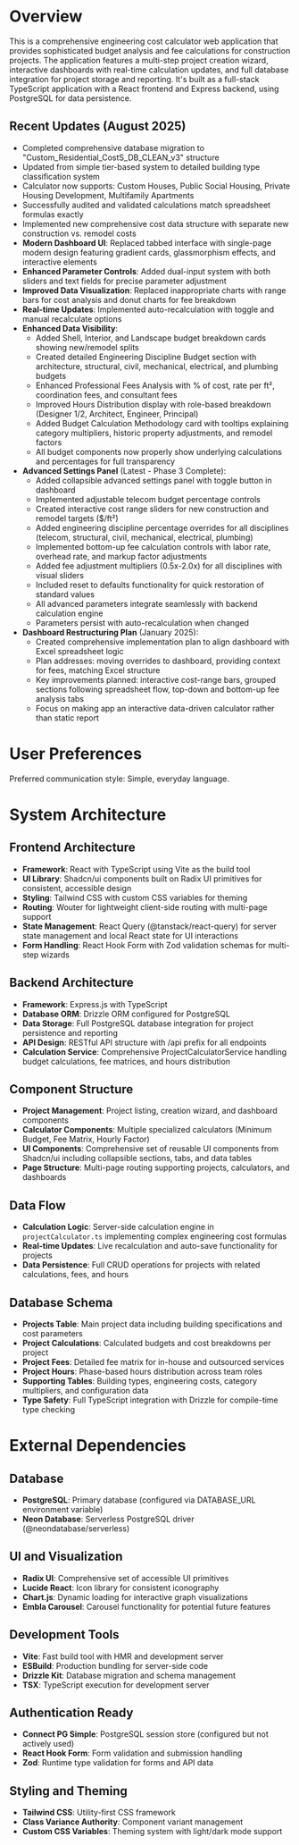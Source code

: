 # Overview

This is a comprehensive engineering cost calculator web application that provides sophisticated budget analysis and fee calculations for construction projects. The application features a multi-step project creation wizard, interactive dashboards with real-time calculation updates, and full database integration for project storage and reporting. It's built as a full-stack TypeScript application with a React frontend and Express backend, using PostgreSQL for data persistence.

## Recent Updates (August 2025)
- Completed comprehensive database migration to "Custom_Residential_CostS_DB_CLEAN_v3" structure
- Updated from simple tier-based system to detailed building type classification system
- Calculator now supports: Custom Houses, Public Social Housing, Private Housing Development, Multifamily Apartments
- Successfully audited and validated calculations match spreadsheet formulas exactly
- Implemented new comprehensive cost data structure with separate new construction vs. remodel costs
- **Modern Dashboard UI**: Replaced tabbed interface with single-page modern design featuring gradient cards, glassmorphism effects, and interactive elements
- **Enhanced Parameter Controls**: Added dual-input system with both sliders and text fields for precise parameter adjustment
- **Improved Data Visualization**: Replaced inappropriate charts with range bars for cost analysis and donut charts for fee breakdown
- **Real-time Updates**: Implemented auto-recalculation with toggle and manual recalculate options
- **Enhanced Data Visibility**:
  - Added Shell, Interior, and Landscape budget breakdown cards showing new/remodel splits
  - Created detailed Engineering Discipline Budget section with architecture, structural, civil, mechanical, electrical, and plumbing budgets
  - Enhanced Professional Fees Analysis with % of cost, rate per ft², coordination fees, and consultant fees
  - Improved Hours Distribution display with role-based breakdown (Designer 1/2, Architect, Engineer, Principal)
  - Added Budget Calculation Methodology card with tooltips explaining category multipliers, historic property adjustments, and remodel factors
  - All budget components now properly show underlying calculations and percentages for full transparency
- **Advanced Settings Panel** (Latest - Phase 3 Complete):
  - Added collapsible advanced settings panel with toggle button in dashboard
  - Implemented adjustable telecom budget percentage controls
  - Created interactive cost range sliders for new construction and remodel targets ($/ft²)
  - Added engineering discipline percentage overrides for all disciplines (telecom, structural, civil, mechanical, electrical, plumbing)
  - Implemented bottom-up fee calculation controls with labor rate, overhead rate, and markup factor adjustments
  - Added fee adjustment multipliers (0.5x-2.0x) for all disciplines with visual sliders
  - Included reset to defaults functionality for quick restoration of standard values
  - All advanced parameters integrate seamlessly with backend calculation engine
  - Parameters persist with auto-recalculation when changed
- **Dashboard Restructuring Plan** (January 2025):
  - Created comprehensive implementation plan to align dashboard with Excel spreadsheet logic
  - Plan addresses: moving overrides to dashboard, providing context for fees, matching Excel structure
  - Key improvements planned: interactive cost-range bars, grouped sections following spreadsheet flow, top-down and bottom-up fee analysis tabs
  - Focus on making app an interactive data-driven calculator rather than static report

# User Preferences

Preferred communication style: Simple, everyday language.

# System Architecture

## Frontend Architecture
- **Framework**: React with TypeScript using Vite as the build tool
- **UI Library**: Shadcn/ui components built on Radix UI primitives for consistent, accessible design
- **Styling**: Tailwind CSS with custom CSS variables for theming
- **Routing**: Wouter for lightweight client-side routing with multi-page support
- **State Management**: React Query (@tanstack/react-query) for server state management and local React state for UI interactions
- **Form Handling**: React Hook Form with Zod validation schemas for multi-step wizards

## Backend Architecture
- **Framework**: Express.js with TypeScript
- **Database ORM**: Drizzle ORM configured for PostgreSQL
- **Data Storage**: Full PostgreSQL database integration for project persistence and reporting
- **API Design**: RESTful API structure with /api prefix for all endpoints
- **Calculation Service**: Comprehensive ProjectCalculatorService handling budget calculations, fee matrices, and hours distribution

## Component Structure
- **Project Management**: Project listing, creation wizard, and dashboard components
- **Calculator Components**: Multiple specialized calculators (Minimum Budget, Fee Matrix, Hourly Factor)
- **UI Components**: Comprehensive set of reusable UI components from Shadcn/ui including collapsible sections, tabs, and data tables
- **Page Structure**: Multi-page routing supporting projects, calculators, and dashboards

## Data Flow
- **Calculation Logic**: Server-side calculation engine in `projectCalculator.ts` implementing complex engineering cost formulas
- **Real-time Updates**: Live recalculation and auto-save functionality for projects
- **Data Persistence**: Full CRUD operations for projects with related calculations, fees, and hours

## Database Schema
- **Projects Table**: Main project data including building specifications and cost parameters
- **Project Calculations**: Calculated budgets and cost breakdowns per project
- **Project Fees**: Detailed fee matrix for in-house and outsourced services
- **Project Hours**: Phase-based hours distribution across team roles
- **Supporting Tables**: Building types, engineering costs, category multipliers, and configuration data
- **Type Safety**: Full TypeScript integration with Drizzle for compile-time type checking

# External Dependencies

## Database
- **PostgreSQL**: Primary database (configured via DATABASE_URL environment variable)
- **Neon Database**: Serverless PostgreSQL driver (@neondatabase/serverless)

## UI and Visualization
- **Radix UI**: Comprehensive set of accessible UI primitives
- **Lucide React**: Icon library for consistent iconography
- **Chart.js**: Dynamic loading for interactive graph visualizations
- **Embla Carousel**: Carousel functionality for potential future features

## Development Tools
- **Vite**: Fast build tool with HMR and development server
- **ESBuild**: Production bundling for server-side code
- **Drizzle Kit**: Database migration and schema management
- **TSX**: TypeScript execution for development server

## Authentication Ready
- **Connect PG Simple**: PostgreSQL session store (configured but not actively used)
- **React Hook Form**: Form validation and submission handling
- **Zod**: Runtime type validation for forms and API data

## Styling and Theming
- **Tailwind CSS**: Utility-first CSS framework
- **Class Variance Authority**: Component variant management
- **Custom CSS Variables**: Theming system with light/dark mode support